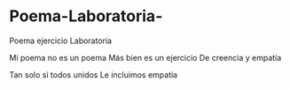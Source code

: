 # Poema-Laboratoria-
Poema ejercicio Laboratoria 

Mi poema no es un poema
Más bien es un ejercicio 
De creencia y empatía 

Tan solo si todos unidos 
Le incluimos empatía 
